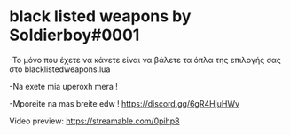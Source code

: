 
# black listed weapons by Soldierboy#0001

-Το μόνο που έχετε να κάνετε είναι να βάλετε τα όπλα της επιλογής σας στο  blacklistedweapons.lua

-Na exete mia uperoxh mera ! 

-Mporeite na mas breite  edw ! https://discord.gg/6gR4HjuHWv

Video preview: https://streamable.com/0pihp8

